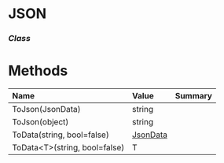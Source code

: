 # JSON

### *Class*

# Methods


| Name                            | Value                     | Summary |
| :------------------------------ | :------------------------ | :------ |
| ToJson(JsonData)                | string                    |         |
| ToJson(object)                  | string                    |         |
| ToData(string, bool=false)      | [JsonData](./JsonData.md) |         |
| ToData\<T\>(string, bool=false) | T                         |         |

